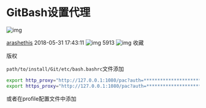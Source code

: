# GitBash设置代理

![img](https://csdnimg.cn/release/blogv2/dist/pc/img/original.png)

[arashethis](https://blog.csdn.net/u010986031) 2018-05-31 17:43:11 ![img](https://csdnimg.cn/release/blogv2/dist/pc/img/articleReadEyes.png) 5913 ![img](https://csdnimg.cn/release/blogv2/dist/pc/img/tobarCollect.png) 收藏

版权

`path/to/install/Git/etc/bash.bashrc`文件添加

```bash
export http_proxy="http://127.0.0.1:1080/pac?auth=**************************************"
export https_proxy="http://127.0.0.1:1080/pac?auth=**************************************"
```

或者在profile配置文件中添加

